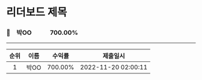 # 리더보드 제목
### 🥇　박OO　　　700.00%
___
| 순위 | 이름 | 수익률 | 제출일시 |
|:----:|:----:|:-----:|:----:|
| 1 | 박OO | 700.00% | 2022-11-20 02:00:11 |
